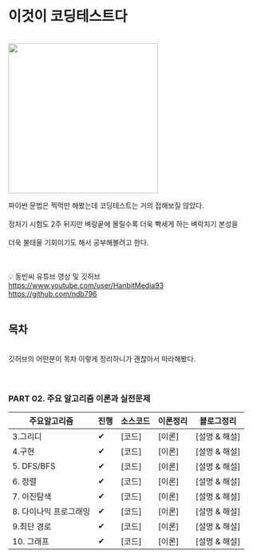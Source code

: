 # 이것이 코딩테스트다
<br>
<img src = "https://user-images.githubusercontent.com/42762236/101512360-42125800-39be-11eb-9bcf-86173de1dada.png" width="300px">

파이썬 문법은 찍먹만 해봤는데 코딩테스트는 거의 접해보질 않았다. <br><br>
정처기 시험도 2주 뒤지만 벼랑끝에 몰릴수록 더욱 빡세게 하는 벼락치기 본성을 <br><br>
더욱 불태울 기회이기도 해서 공부해볼려고 한다.
</br>
</br>
</br>

💡 동빈씨 유튜브 영상 및 깃허브 <br>
https://www.youtube.com/user/HanbitMedia93 <br>
https://github.com/ndb796
<br>
<br>

## 목차
</br>
깃허브의 어떤분이 목차 이렇게 정리하니가 괜찮아서 따라해봤다. 
<br>
<br>
<br>

### PART 02. 주요 알고리즘 이론과 실전문제

| 주요알고리즘     | 진행|  소스코드   |  이론정리    |  블로그정리  |
| ---- | ---- | ---- | ---- | ---- |
|   3.그리디   | ✔ |  [코드]   |    [이론]   |    [설명 & 해설]    |
|   4.구현   | ✔ |  [코드]   |    [이론]   |    [설명 & 해설]    |
|   5. DFS/BFS  | ✔ |  [코드]   |    [이론]   |    [설명 & 해설]    |
|   6. 정렬   | ✔ |  [코드]   |    [이론]   |    [설명 & 해설]    |
|   7. 이진탐색   | ✔ |  [코드]   |    [이론]   |    [설명 & 해설]    |
|   8. 다이나믹 프로그래밍   | ✔ |  [코드]   |    [이론]   |    [설명 & 해설]    |
|   9.최단 경로   | ✔ |  [코드]   |    [이론]   |    [설명 & 해설]    |
|   10. 그래프   | ✔ |  [코드]   |    [이론]   |    [설명 & 해설]    |
